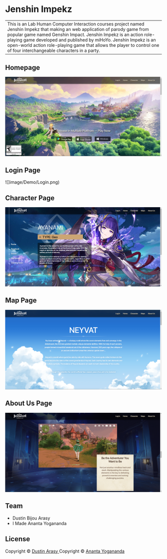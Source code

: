 # Jenshin Impekz
<table>
<tr>
<td>
  This is an Lab Human Computer Interaction courses project named Jenshin Impekz that making an web application of parody game from popular game named Genshin Impact. Jenshin Impekz is an action role-playing game developed and published by miHoYo. Jenshin Impekz is an open-world action role-playing game that allows the player to control one of four interchangeable characters in a party.
</td>
</tr>
</table>


## Homepage
![](image/Demo/Homepage.png)

## Login Page
![]image/Demo/Login.png)

## Character Page
![](image/Demo/Character.png)

## Map Page
![](image/Demo/Map.png)

## About Us Page
![](image/Demo/About.png)


## Team
- Dustin Bijou Arasy
- I Made Ananta Yogananda

## License
Copyright © [Dustin Arasy ](https://github.com/dustin-arasy)
Copyright © [Ananta Yogananda ](https://github.com/yogananda26)

